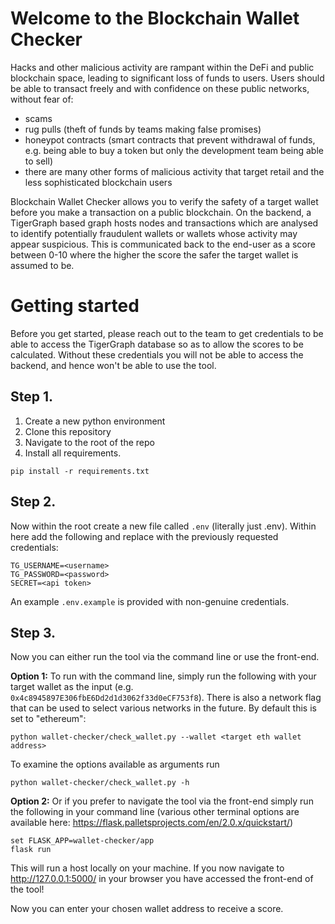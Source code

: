 # Welcome to the Blockchain Wallet Checker
Hacks and other malicious activity are rampant within the DeFi and public blockchain space, leading to significant loss of funds to users. Users should be able to transact freely and with confidence on these public networks, without fear of: 
- scams 
- rug pulls (theft of funds by teams making false promises)
- honeypot contracts (smart contracts that prevent withdrawal of funds, e.g. being able to buy a token but only the development team being able to sell) 
- there are many other forms of malicious activity that target retail and the less sophisticated blockchain users

Blockchain Wallet Checker allows you to verify the safety of a target wallet before you make a transaction on a public blockchain. On the backend, a TigerGraph based graph hosts nodes and transactions which are analysed to identify potentially fraudulent wallets or wallets whose activity may appear suspicious. This is communicated back to the end-user as a score between 0-10 where the higher the score the safer the target wallet is assumed to be.

# Getting started
Before you get started, please reach out to the team to get credentials to be able to access the TigerGraph database so as to allow the scores to be calculated. Without these credentials you will not be able to access the backend, and hence won't be able to use the tool.

## Step 1.
1. Create a new python environment
2. Clone this repository 
3. Navigate to the root of the repo
4. Install all requirements. 

```ps: 
pip install -r requirements.txt
```

## Step 2.
Now within the root create a new file called `.env`  (literally just .env). Within here add the following and replace with the previously requested credentials:

```
TG_USERNAME=<username>
TG_PASSWORD=<password>
SECRET=<api token>
```

An example `.env.example` is provided with non-genuine credentials.

## Step 3.
Now you can either run the tool via the command line or use the front-end.

**Option 1:** To run with the command line, simply run the following with your target wallet as the input (e.g. `0x4c8945897E306fbE6Dd2d1d3062f33d0eCF753f8`). There is also a network flag that can be used to select various networks in the future. By default this is set to "ethereum":

``` python:
python wallet-checker/check_wallet.py --wallet <target eth wallet address> 
```
To examine the options available as arguments run
``` python:
python wallet-checker/check_wallet.py -h
```

**Option 2:** Or if you prefer to navigate the tool via the front-end simply run the following in your command line (various other terminal options are available here: https://flask.palletsprojects.com/en/2.0.x/quickstart/)

```
set FLASK_APP=wallet-checker/app
flask run
```
This will run a host locally on your machine. If you now navigate to http://127.0.0.1:5000/ in your browser you have accessed the front-end of the tool!

Now you can enter your chosen wallet address to receive a score.


